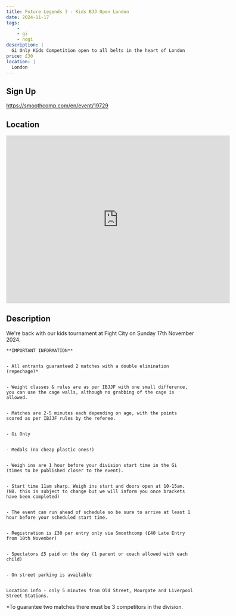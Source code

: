 ```yaml
---
title: Future Legends 3 - Kids BJJ Open London
date: 2024-11-17
tags:
    - 
    - gi 
    - nogi 
description: |
  Gi Only Kids Competition open to all belts in the heart of London
price: £30
location: |
  London
---
```

## Sign Up
https://smoothcomp.com/en/event/19729

## Location
<iframe src="https://www.google.com/maps/embed?pb=!1m18!1m12!1m3!1d12345.6789!2d-0.0859561!3d51.5224467!2m3!1f0!2f0!3f0!3m2!1i1024!2i768!4f13.1!3m3!1m2!1s0x0%3A0x0!2z51.5224467!5e0!3m2!1sen!2sus!4v1234567890" width="600" height="450" style="border:0;" allowfullscreen="" loading="lazy"></iframe>

## Description
We're back with our kids tournament at Fight City on Sunday 17th November 2024. 
  

    **IMPORTANT INFORMATION**
  

    - All entrants guaranteed 2 matches with a double elimination (repechage)*
  

    - Weight classes & rules are as per IBJJF with one small difference, you can use the cage walls, although no grabbing of the cage is allowed.
  

    - Matches are 2-5 minutes each depending on age, with the points scored as per IBJJF rules by the referee.
  

    - Gi Only
  

    - Medals (no cheap plastic ones!) 


    - Weigh ins are 1 hour before your division start time in the Gi (times to be published closer to the event). 
  

    - Start time 11am sharp. Weigh ins start and doors open at 10-15am. (NB. this is subject to change but we will inform you once brackets have been completed)
  

    - The event can run ahead of schedule so be sure to arrive at least 1 hour before your scheduled start time.
  

    - Registration is £30 per entry only via Smoothcomp (£40 Late Entry from 10th November)
  

    - Spectators £5 paid on the day (1 parent or coach allowed with each child)
  

    - On street parking is available
  

    Location info - only 5 minutes from Old Street, Moorgate and Liverpool Street Stations.
  

*To guarantee two matches there must be 3 competitors in the division.